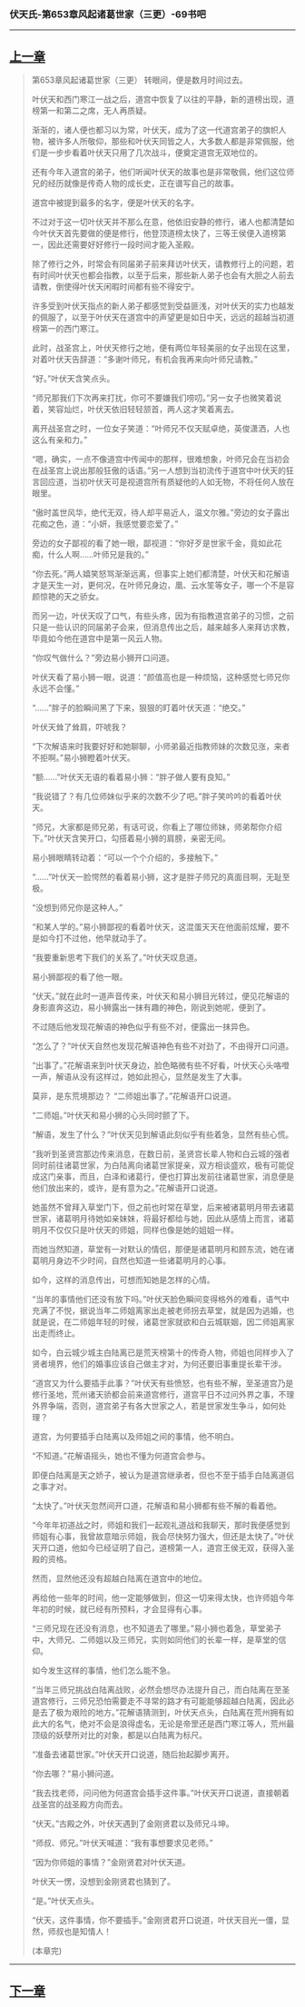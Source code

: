 ### 伏天氏-第653章风起诸葛世家（三更）-69书吧

--------
[上一章](./4e68f834149267ec89849af7da52143b.md)
--------


>
>
>
>第653章风起诸葛世家（三更）
>转眼间，便是数月时间过去。
>
>叶伏天和西门寒江一战之后，道宫中恢复了以往的平静，新的道榜出现，道榜第一和第二之席，无人再质疑。
>
>渐渐的，诸人便也都习以为常，叶伏天，成为了这一代道宫弟子的旗帜人物，被许多人所敬仰，那些和叶伏天同皆之人，大多数人都是非常佩服，他们是一步步看着叶伏天只用了几次战斗，便奠定道宫无双地位的。
>
>还有今年入道宫的弟子，他们听闻叶伏天的故事也是非常敬佩，他们这位师兄的经历就像是传奇人物的成长史，正在谱写自己的故事。
>
>道宫中被提到最多的名字，便是叶伏天的名字。
>
>不过对于这一切叶伏天并不那么在意，他依旧安静的修行，诸人也都清楚如今叶伏天首先要做的便是修行，他登顶道榜太快了，三等王侯便入道榜第一，因此还需要好好修行一段时间才能入圣殿。
>
>除了修行之外，时常会有同届弟子前来拜访叶伏天，请教修行上的问题，若有时间叶伏天也都会指教，以至于后来，那些新人弟子也会有大胆之人前去请教，倒使得叶伏天闲暇时间都有些不得安宁。
>
>许多受到叶伏天指点的新人弟子都感觉到受益匪浅，对叶伏天的实力也越发的佩服了，以至于叶伏天在道宫中的声望更是如日中天，远远的超越当初道榜第一的西门寒江。
>
>此时，战圣宫上，叶伏天修行之地，便有两位年轻美丽的女子出现在这里，对着叶伏天告辞道：“多谢叶师兄，有机会我再来向叶师兄请教。”
>
>“好。”叶伏天含笑点头。
>
>“师兄那我们下次再来打扰，你可不要嫌我们唠叨。”另一女子也微笑着说着，笑容灿烂，叶伏天依旧轻轻颔首，两人这才笑着离去。
>
>离开战圣宫之时，一位女子笑道：“叶师兄不仅天赋卓绝，英俊潇洒，人也这么有亲和力。”
>
>“嗯，确实，一点不像道宫中传闻中的那样，很难想象，叶师兄会在当初会在战圣宫上说出那般狂傲的话语。”另一人想到当初流传于道宫中叶伏天的狂言回应道，当初叶伏天可是视道宫所有质疑他的人如无物，不将任何人放在眼里。
>
>“傲时盖世风华，绝代无双，待人却平易近人，温文尔雅。”旁边的女子露出花痴之色，道：“小妍，我感觉要恋爱了。”
>
>旁边的女子鄙视的看了她一眼，鄙视道：“你好歹是世家千金，竟如此花痴，什么人啊……叶师兄是我的。”
>
>“你去死。”两人嬉笑怒骂渐渐远离，但事实上她们都清楚，叶伏天和花解语才是天生一对，更何况，在叶师兄身边，凰、云水笙等女子，哪一个不是容颜惊艳的天之骄女。
>
>而另一边，叶伏天叹了口气，有些头疼，因为有指教道宫弟子的习惯，之前只是一些认识的同届弟子会来，但消息传出之后，越来越多人来拜访求教，毕竟如今他在道宫中是第一风云人物。
>
>“你叹气做什么？”旁边易小狮开口问道。
>
>叶伏天看了易小狮一眼，说道：“颜值高也是一种烦恼，这种感觉七师兄你永远不会懂。”
>
>“……”胖子的脸瞬间黑了下来，狠狠的盯着叶伏天道：“绝交。”
>
>叶伏天耸了耸肩，吓唬我？
>
>“下次解语来时我要好好和她聊聊，小师弟最近指教师妹的次数见涨，来者不拒啊。”易小狮瞪着叶伏天。
>
>“额……”叶伏天无语的看着易小狮：“胖子做人要有良知。”
>
>“我说错了？有几位师妹似乎来的次数不少了吧。”胖子笑吟吟的看着叶伏天。
>
>“师兄，大家都是师兄弟，有话可说，你看上了哪位师妹，师弟帮你介绍下。”叶伏天含笑开口，勾搭着易小狮的肩膀，亲密无间。
>
>易小狮眼睛转动着：“可以一个个介绍的，多接触下。”
>
>“……”叶伏天一脸愕然的看着易小狮，这才是胖子师兄的真面目啊，无耻至极。
>
>“没想到师兄你是这种人。”
>
>“和某人学的。”易小狮鄙视的看着叶伏天，这混蛋天天在他面前炫耀，要不是如今打不过他，他早就动手了。
>
>“我要重新思考下我们的关系了。”叶伏天叹息道。
>
>易小狮鄙视的看了他一眼。
>
>“伏天。”就在此时一道声音传来，叶伏天和易小狮目光转过，便见花解语的身影直奔这边，易小狮露出一抹有趣的神色，刚说到她呢，便到了。
>
>不过随后他发现花解语的神色似乎有些不对，便露出一抹异色。
>
>“怎么了？”叶伏天自然也发现花解语神色有些不对劲了，不由得开口问道。
>
>“出事了。”花解语来到叶伏天身边，脸色略微有些不好看，叶伏天心头咯噔一声，解语从没有这样过，她如此担心，显然是发生了大事。
>
>莫非，是东荒境那边？
>“二师姐出事了。”花解语开口说道。
>
>“二师姐。”叶伏天和易小狮的心头同时颤了下。
>
>“解语，发生了什么？”叶伏天见到解语此刻似乎有些着急，显然有些心慌。
>
>“我听到圣贤宫那边传来消息，在数日前，圣贤宫长辈人物和白云城的强者同时前往诸葛世家，为白陆离向诸葛世家提亲，双方相谈盛欢，极有可能促成这门亲事，而且，白泽和诸葛行，便也打算出发前往诸葛世家，消息便是他们放出来的，或许，是有意为之。”花解语开口说道。
>
>她虽然不曾拜入草堂门下，但之前也时常在草堂，后来被诸葛明月带去诸葛世家，诸葛明月待她如亲妹妹，将最好都给与她，因此从感情上而言，诸葛明月不仅仅只是叶伏天的师姐，同样也像是她的姐姐一样。
>
>而她当然知道，草堂有一对默认的情侣，那便是诸葛明月和顾东流，她在诸葛明月身边不少时间，自然也知道一些诸葛明月的心事。
>
>如今，这样的消息传出，可想而知她是怎样的心情。
>
>“当年的事情他们还没有放下吗。”叶伏天脸色瞬间变得格外的难看，语气中充满了不悦，据说当年二师姐离家出走被老师拐去草堂，就是因为逃婚，也就是说，在二师姐年轻的时候，诸葛世家就欲和白云城联姻，因二师姐离家出走而终止。
>
>如今，白云城少城主白陆离已是荒天榜第十的传奇人物，师姐也同样步入了贤者境界，他们的婚事应该自己做主才对，为何还要旧事重提长辈干涉。
>
>“道宫又为什么要插手此事？”叶伏天有些愤怒，也有些不解，至圣道宫乃是修行圣地，荒州诸天骄都会前来道宫修行，道宫平日不过问外界之事，不理外界争端，否则，道宫弟子有各大世家之人，若是世家发生争斗，如何处理？
>
>道宫，为何要插手白陆离以及师姐之间的事情，他不明白。
>
>“不知道。”花解语摇头，她也不懂为何道宫会参与。
>
>即便白陆离是天之娇子，被认为是道宫继承者，但也不至于插手白陆离道侣之事才对。
>
>“太快了。”叶伏天忽然间开口道，花解语和易小狮都有些不解的看着他。
>
>“今年年初道战之时，师姐和我们一起观礼道战和我聊天，那时我便感觉到师姐有心事，我曾故意暗示师姐，我会尽快努力强大，但还是太快了。”叶伏天开口道，他如今已经证明了自己，道榜第一人，道宫王侯无双，获得入圣殿的资格。
>
>然而，显然他还没有超越白陆离在道宫中的地位。
>
>再给他一些年的时间，他一定能够做到，但这一切来得太快，也许师姐今年年初的时候，就已经有所预料，才会显得有心事。
>
>“三师兄现在还没有消息，也不知道去了哪里。”易小狮也着急，草堂弟子中，大师兄、二师姐以及三师兄，实则如同他们的长辈一样，是草堂的信仰。
>
>如今发生这样的事情，他们怎么能不急。
>
>“当年三师兄挑战白陆离战败，必然会想尽办法提升自己，而白陆离在至圣道宫修行，三师兄恐怕需要走不寻常的路才有可能能够超越白陆离，因此必是去了极为艰险的地方。”花解语猜测到，叶伏天点头，白陆离在荒州拥有如此大的名气，绝对不会是浪得虚名，无论是帝罡还是西门寒江等人，荒州最顶级的妖孽所对比的对象，都是以白陆离为标尺。
>
>“准备去诸葛世家。”叶伏天开口说道，随后抬起脚步离开。
>
>“你去哪？”易小狮问道。
>
>“我去找老师，问问他为何道宫会插手这件事。”叶伏天开口说道，直接朝着战圣宫的战圣殿方向而去。
>
>“伏天。”古殿之外，叶伏天遇到了金刚贤君以及师兄斗坤。
>
>“师叔、师兄。”叶伏天喊道：“我有事想要求见老师。”
>
>“因为你师姐的事情？”金刚贤君对叶伏天道。
>
>叶伏天一愣，没想到金刚贤君也猜到了。
>
>“是。”叶伏天点头。
>
>“伏天，这件事情，你不要插手。”金刚贤君开口说道，叶伏天目光一僵，显然，师叔也是知情人！
>
>(本章完)
>
>

--------
[下一章](./c856ff0c79d26a738a6ca3b8d02de9ee.md)
--------
